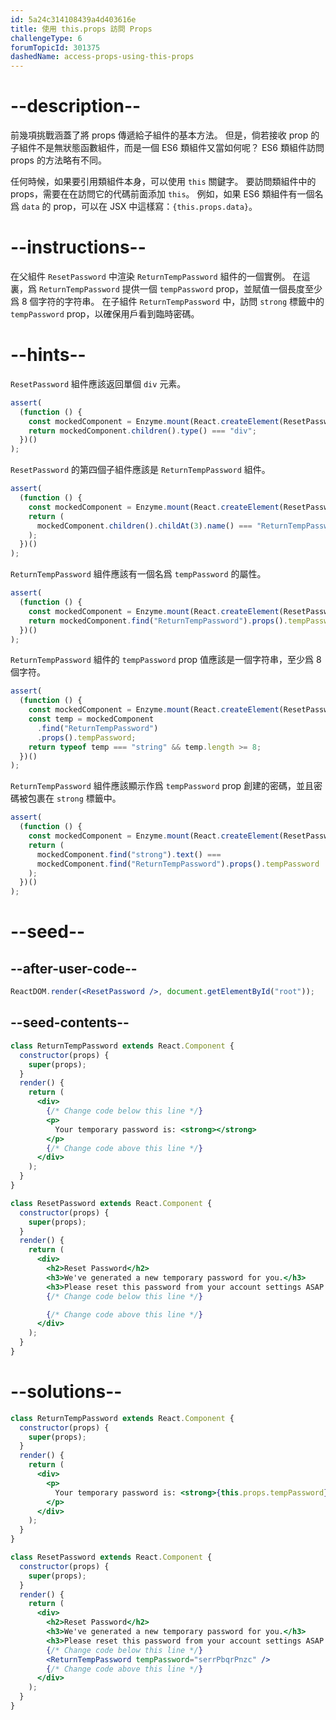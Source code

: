 ```yaml
---
id: 5a24c314108439a4d403616e
title: 使用 this.props 訪問 Props
challengeType: 6
forumTopicId: 301375
dashedName: access-props-using-this-props
---
```


# --description--

前幾項挑戰涵蓋了將 props 傳遞給子組件的基本方法。 但是，倘若接收 prop 的子組件不是無狀態函數組件，而是一個 ES6 類組件又當如何呢？ ES6 類組件訪問 props 的方法略有不同。

任何時候，如果要引用類組件本身，可以使用 `this` 關鍵字。 要訪問類組件中的 props，需要在在訪問它的代碼前面添加 `this`。 例如，如果 ES6 類組件有一個名爲 `data` 的 prop，可以在 JSX 中這樣寫：`{this.props.data}`。

# --instructions--

在父組件 `ResetPassword` 中渲染 `ReturnTempPassword` 組件的一個實例。 在這裏，爲 `ReturnTempPassword` 提供一個 `tempPassword` prop，並賦值一個長度至少爲 8 個字符的字符串。 在子組件 `ReturnTempPassword` 中，訪問 `strong` 標籤中的 `tempPassword` prop，以確保用戶看到臨時密碼。

# --hints--

`ResetPassword` 組件應該返回單個 `div` 元素。

```js
assert(
  (function () {
    const mockedComponent = Enzyme.mount(React.createElement(ResetPassword));
    return mockedComponent.children().type() === "div";
  })()
);
```

`ResetPassword` 的第四個子組件應該是 `ReturnTempPassword` 組件。

```js
assert(
  (function () {
    const mockedComponent = Enzyme.mount(React.createElement(ResetPassword));
    return (
      mockedComponent.children().childAt(3).name() === "ReturnTempPassword"
    );
  })()
);
```

`ReturnTempPassword` 組件應該有一個名爲 `tempPassword` 的屬性。

```js
assert(
  (function () {
    const mockedComponent = Enzyme.mount(React.createElement(ResetPassword));
    return mockedComponent.find("ReturnTempPassword").props().tempPassword;
  })()
);
```

`ReturnTempPassword` 組件的 `tempPassword` prop 值應該是一個字符串，至少爲 8 個字符。

```js
assert(
  (function () {
    const mockedComponent = Enzyme.mount(React.createElement(ResetPassword));
    const temp = mockedComponent
      .find("ReturnTempPassword")
      .props().tempPassword;
    return typeof temp === "string" && temp.length >= 8;
  })()
);
```

`ReturnTempPassword` 組件應該顯示作爲 `tempPassword` prop 創建的密碼，並且密碼被包裹在 `strong` 標籤中。

```js
assert(
  (function () {
    const mockedComponent = Enzyme.mount(React.createElement(ResetPassword));
    return (
      mockedComponent.find("strong").text() ===
      mockedComponent.find("ReturnTempPassword").props().tempPassword
    );
  })()
);
```

# --seed--

## --after-user-code--

```jsx
ReactDOM.render(<ResetPassword />, document.getElementById("root"));
```

## --seed-contents--

```jsx
class ReturnTempPassword extends React.Component {
  constructor(props) {
    super(props);
  }
  render() {
    return (
      <div>
        {/* Change code below this line */}
        <p>
          Your temporary password is: <strong></strong>
        </p>
        {/* Change code above this line */}
      </div>
    );
  }
}

class ResetPassword extends React.Component {
  constructor(props) {
    super(props);
  }
  render() {
    return (
      <div>
        <h2>Reset Password</h2>
        <h3>We've generated a new temporary password for you.</h3>
        <h3>Please reset this password from your account settings ASAP.</h3>
        {/* Change code below this line */}

        {/* Change code above this line */}
      </div>
    );
  }
}
```

# --solutions--

```jsx
class ReturnTempPassword extends React.Component {
  constructor(props) {
    super(props);
  }
  render() {
    return (
      <div>
        <p>
          Your temporary password is: <strong>{this.props.tempPassword}</strong>
        </p>
      </div>
    );
  }
}

class ResetPassword extends React.Component {
  constructor(props) {
    super(props);
  }
  render() {
    return (
      <div>
        <h2>Reset Password</h2>
        <h3>We've generated a new temporary password for you.</h3>
        <h3>Please reset this password from your account settings ASAP.</h3>
        {/* Change code below this line */}
        <ReturnTempPassword tempPassword="serrPbqrPnzc" />
        {/* Change code above this line */}
      </div>
    );
  }
}
```
